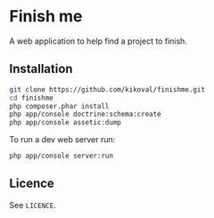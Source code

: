 Finish me
=========

A web application to help find a project to finish.

Installation
------------

``` bash
git clone https://github.com/kikoval/finishme.git
cd finishme
php composer.phar install
php app/console doctrine:schema:create
php app/console assetic:dump
```

To run a dev web server run:
``` bash
php app/console server:run
```


Licence
-------

See `LICENCE`.
